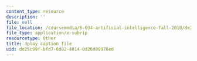 ```yaml
---
content_type: resource
description: ''
file: null
file_location: /coursemedia/6-034-artificial-intelligence-fall-2010/de25c99fbfd76d0248140d26d00976ed_6nDqY8MPLDM.srt
file_type: application/x-subrip
resourcetype: Other
title: 3play caption file
uid: de25c99f-bfd7-6d02-4814-0d26d00976ed
---
```

